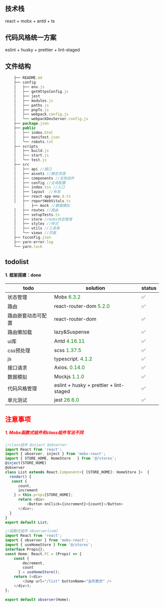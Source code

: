 
## 技术栈

react + mobx + antd + ts

## 代码风格统一方案
eslint + husky + prettier + lint-staged

## 文件结构
```javascript
    ├── README.md
    ├── config
    │   ├── env.js
    │   ├── getHttpsConfig.js
    │   ├── jest
    │   ├── modules.js
    │   ├── paths.js
    │   ├── pnpTs.js
    │   ├── webpack.config.js
    │   └── webpackDevServer.config.js
    ├── package.json
    ├── public
    │   ├── index.html
    │   ├── manifest.json
    │   └── robots.txt
    ├── scripts
    │   ├── build.js
    │   ├── start.js
    │   └── test.js
    ├── src
    │   ├── api //接口
    │   ├── assets //静态资源
    │   ├── components //全局组件
    │   ├── config //全局配置
    │   ├── index.tsx //入口
    │   ├── layout  //布局
    │   ├── react-app-env.d.ts
    │   ├── reportWebVitals.ts
		│   ├── mock //数据模拟
    │   ├── routes //路由
    │   ├── setupTests.ts
    │   ├── store //mobx状态管理
    │   ├── styles //样式
    │   ├── utils //工具库
    │   └── views //页面
    ├── tsconfig.json
    ├── yarn-error.log
    └── yarn.lock
```

## todolist

#### 1. 框架搭建：done

| todo               | solution                                            | status |
| ------------------ | --------------------------------------------------- | ------ |
| 状态管理           | Mobx   <font color='green'>6.3.2</font>             | ✅      |
| 路由               | react-router-dom   <font color='green'>5.2.0</font> | ✅      |
| 路由嵌套动态可配置 | react-router-dom                                    | ✅      |
| 路由懒加载         | lazy&Suspense                                       | ✅      |
| ui库               | Antd    <font color='green'>4.16.11</font>          | ✅      |
| css预处理          | scss  <font color='green'>1.37.5</font>             | ✅      |
| js                 | typescript. <font color='green'>4.1.2</font>        | ✅      |
| 接口请求           | Axios.   <font color='green'>0.14.0</font>          | ✅      |
| 数据模拟           | Mockjs   <font color='green'>1.1.0</font>           | ✅      |
| 代码风格管理       | eslint + husky + prettier + lint-staged             | ✅      |
| 单元测试           | jest   <font color='green'>26.6.0</font>            | ✅      |

## <font color='red'>注意事项</font>

##### <font color='red'>1. Mobx函数式组件和class组件写法不同</font>

```javascript
//class组件 @inject @observer
import React from 'react';
import { observer, inject } from 'mobx-react';
import { STORE_HOME, HomeStore   } from '@/stores';
@inject(STORE_HOME)
@observer
class List extends React.Component<{ [STORE_HOME]: HomeStore }>  { 
  render() {
   const {
      count,
      increment
    } = this.props[STORE_HOME];
      return <div>
          <Button onClick={increment}>{count}</Button>
      </div>;
  }
}
export default List;
```

```javascript
//函数式组件 observer(com)
import React from 'react';
import { observer } from 'mobx-react';
import { useHomeStore } from '@/stores';
interface Props{};
const Home: React.FC = (Props) => {
    const {
        decrement,
        count
      } = useHomeStore();      
    return (<div>
        <Jump url="/list" buttonName="去列表页" />
    </div>);
};
  
export default observer(Home);
```
